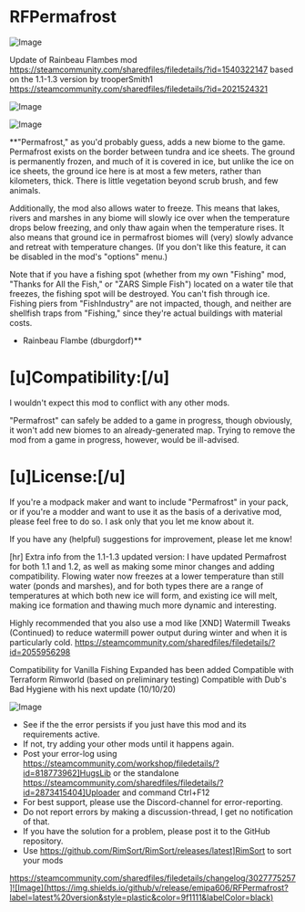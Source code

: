 # RFPermafrost

![Image](https://i.imgur.com/buuPQel.png)

Update of Rainbeau Flambes mod https://steamcommunity.com/sharedfiles/filedetails/?id=1540322147
based on the 1.1-1.3 version by trooperSmith1 https://steamcommunity.com/sharedfiles/filedetails/?id=2021524321

![Image](https://i.imgur.com/pufA0kM.png)

	
![Image](https://i.imgur.com/Z4GOv8H.png)

**"Permafrost," as you'd probably guess, adds a new biome to the game. Permafrost exists on the border between tundra and ice sheets. The ground is permanently frozen, and much of it is covered in ice, but unlike the ice on ice sheets, the ground ice here is at most a few meters, rather than kilometers, thick. There is little vegetation beyond scrub brush, and few animals.

Additionally, the mod also allows water to freeze. This means that lakes, rivers and marshes in any biome will slowly ice over when the temperature drops below freezing, and only thaw again when the temperature rises. It also means that ground ice in permafrost biomes will (very) slowly advance and retreat with temperature changes. (If you don't like this feature, it can be disabled in the mod's "options" menu.)

Note that if you have a fishing spot (whether from my own "Fishing" mod, "Thanks for All the Fish," or "ZARS Simple Fish") located on a water tile that freezes, the fishing spot will be destroyed. You can't fish through ice. Fishing piers from "FishIndustry" are not impacted, though, and neither are shellfish traps from "Fishing," since they're actual buildings with material costs.

- Rainbeau Flambe (dburgdorf)**

# **[u]Compatibility:[/u]**


I wouldn't expect this mod to conflict with any other mods. 

"Permafrost" can safely be added to a game in progress, though obviously, it won't add new biomes to an already-generated map. Trying to remove the mod from a game in progress, however, would be ill-advised.

# **[u]License:[/u]**


If you're a modpack maker and want to include "Permafrost" in your pack, or if you're a modder and want to use it as the basis of a derivative mod, please feel free to do so. I ask only that you let me know about it. 

If you have any (helpful) suggestions for improvement, please let me know!

[hr]
Extra info from the 1.1-1.3 updated version:
I have updated Permafrost for both 1.1 and 1.2, as well as making some minor changes and adding compatibility. Flowing water now freezes at a lower temperature than still water (ponds and marshes), and for both types there are a range of temperatures at which both new ice will form, and existing ice will melt, making ice formation and thawing much more dynamic and interesting.

Highly recommended that you also use a mod like [XND] Watermill Tweaks (Continued) to reduce watermill power output during winter and when it is particularly cold.
https://steamcommunity.com/sharedfiles/filedetails/?id=2055956298

Compatibility for Vanilla Fishing Expanded has been added
Compatible with Terraform Rimworld (based on preliminary testing)
Compatible with Dub's Bad Hygiene with his next update (10/10/20)


![Image](https://i.imgur.com/PwoNOj4.png)



-  See if the the error persists if you just have this mod and its requirements active.
-  If not, try adding your other mods until it happens again.
-  Post your error-log using https://steamcommunity.com/workshop/filedetails/?id=818773962]HugsLib or the standalone https://steamcommunity.com/sharedfiles/filedetails/?id=2873415404]Uploader and command Ctrl+F12
-  For best support, please use the Discord-channel for error-reporting.
-  Do not report errors by making a discussion-thread, I get no notification of that.
-  If you have the solution for a problem, please post it to the GitHub repository.
-  Use https://github.com/RimSort/RimSort/releases/latest]RimSort to sort your mods



https://steamcommunity.com/sharedfiles/filedetails/changelog/3027775257]![Image](https://img.shields.io/github/v/release/emipa606/RFPermafrost?label=latest%20version&style=plastic&color=9f1111&labelColor=black)

